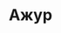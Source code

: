 --- 
title: "Ажур" 
site: "http://www.azhoor.narod.ru" 
town: "Севастополь" 
tel: ["+38(050) 287-49-31, +38(050) 987-97-43, +38(0692) 46-09-54"] 
address: "Россия, АР Крым, г. Севастополь, ул. Актюбинская 37" 
mail: "azhoor@yandex.ru" 
--- 